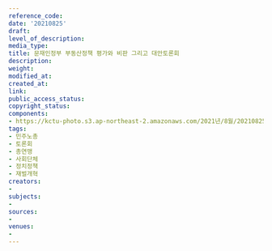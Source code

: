 ```yaml
---
reference_code: 
date: '20210825'
draft: 
level_of_description: 
media_type: 
title: 문재인정부 부동산정책 평가와 비판 그리고 대안토론회
description: 
weight: 
modified_at: 
created_at: 
link: 
public_access_status: 
copyright_status: 
components:
- https://kctu-photo.s3.ap-northeast-2.amazonaws.com/2021년/8월/20210825-문재인정부+부동산정책+평가와+비판+그리고+대안토론회_민주노총_토론회_총연맹_사회단체_정치정책_재벌개혁/403947_60825_3443.jpg
tags:
- 민주노총
- 토론회
- 총연맹
- 사회단체
- 정치정책
- 재벌개혁
creators:
- 
subjects:
- 
sources:
- 
venues:
- 
---
```

